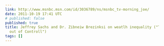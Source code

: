 ```yaml
---
link: http://www.msnbc.msn.com/id/3036789/ns/msnbc_tv-morning_joe/
date: 2011-10-19 17:41 UTC
# published: false
published: true
title: Jeffrey Sachs and Dr. Zibneiw Brezinksi on weatlh inequality ("The System is
  out of Controll")
tags: []
---
```



